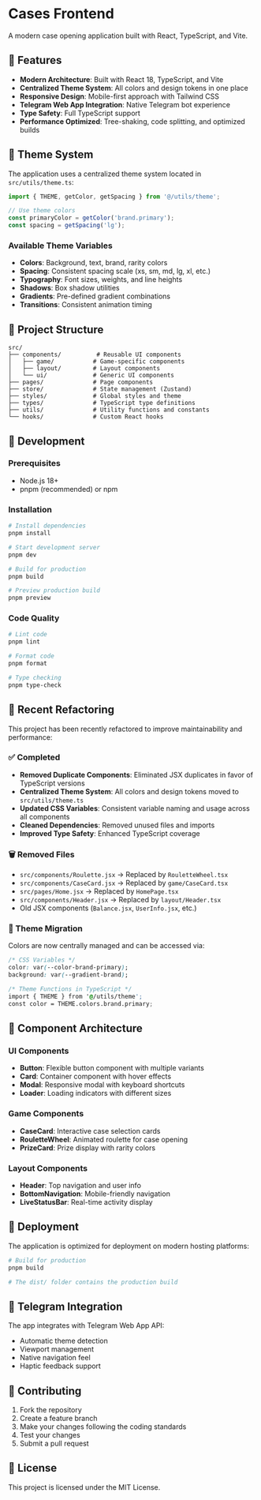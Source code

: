 # Cases Frontend

A modern case opening application built with React, TypeScript, and Vite.

## 🚀 Features

- **Modern Architecture**: Built with React 18, TypeScript, and Vite
- **Centralized Theme System**: All colors and design tokens in one place
- **Responsive Design**: Mobile-first approach with Tailwind CSS
- **Telegram Web App Integration**: Native Telegram bot experience
- **Type Safety**: Full TypeScript support
- **Performance Optimized**: Tree-shaking, code splitting, and optimized builds

## 🎨 Theme System

The application uses a centralized theme system located in `src/utils/theme.ts`:

```typescript
import { THEME, getColor, getSpacing } from '@/utils/theme';

// Use theme colors
const primaryColor = getColor('brand.primary');
const spacing = getSpacing('lg');
```

### Available Theme Variables

- **Colors**: Background, text, brand, rarity colors
- **Spacing**: Consistent spacing scale (xs, sm, md, lg, xl, etc.)
- **Typography**: Font sizes, weights, and line heights
- **Shadows**: Box shadow utilities
- **Gradients**: Pre-defined gradient combinations
- **Transitions**: Consistent animation timing

## 📁 Project Structure

```
src/
├── components/          # Reusable UI components
│   ├── game/           # Game-specific components
│   ├── layout/         # Layout components
│   └── ui/             # Generic UI components
├── pages/              # Page components
├── store/              # State management (Zustand)
├── styles/             # Global styles and theme
├── types/              # TypeScript type definitions
├── utils/              # Utility functions and constants
└── hooks/              # Custom React hooks
```

## 🔧 Development

### Prerequisites

- Node.js 18+
- pnpm (recommended) or npm

### Installation

```bash
# Install dependencies
pnpm install

# Start development server
pnpm dev

# Build for production
pnpm build

# Preview production build
pnpm preview
```

### Code Quality

```bash
# Lint code
pnpm lint

# Format code
pnpm format

# Type checking
pnpm type-check
```

## 🎯 Recent Refactoring

This project has been recently refactored to improve maintainability and performance:

### ✅ Completed

- **Removed Duplicate Components**: Eliminated JSX duplicates in favor of TypeScript versions
- **Centralized Theme System**: All colors and design tokens moved to `src/utils/theme.ts`
- **Updated CSS Variables**: Consistent variable naming and usage across all components
- **Cleaned Dependencies**: Removed unused files and imports
- **Improved Type Safety**: Enhanced TypeScript coverage

### 🗑️ Removed Files

- `src/components/Roulette.jsx` → Replaced by `RouletteWheel.tsx`
- `src/components/CaseCard.jsx` → Replaced by `game/CaseCard.tsx`
- `src/pages/Home.jsx` → Replaced by `HomePage.tsx`
- `src/components/Header.jsx` → Replaced by `layout/Header.tsx`
- Old JSX components (`Balance.jsx`, `UserInfo.jsx`, etc.)

### 🎨 Theme Migration

Colors are now centrally managed and can be accessed via:

```css
/* CSS Variables */
color: var(--color-brand-primary);
background: var(--gradient-brand);

/* Theme Functions in TypeScript */
import { THEME } from '@/utils/theme';
const color = THEME.colors.brand.primary;
```

## 🧩 Component Architecture

### UI Components

- **Button**: Flexible button component with multiple variants
- **Card**: Container component with hover effects
- **Modal**: Responsive modal with keyboard shortcuts
- **Loader**: Loading indicators with different sizes

### Game Components

- **CaseCard**: Interactive case selection cards
- **RouletteWheel**: Animated roulette for case opening
- **PrizeCard**: Prize display with rarity colors

### Layout Components

- **Header**: Top navigation and user info
- **BottomNavigation**: Mobile-friendly navigation
- **LiveStatusBar**: Real-time activity display

## 🚀 Deployment

The application is optimized for deployment on modern hosting platforms:

```bash
# Build for production
pnpm build

# The dist/ folder contains the production build
```

## 📱 Telegram Integration

The app integrates with Telegram Web App API:

- Automatic theme detection
- Viewport management
- Native navigation feel
- Haptic feedback support

## 🤝 Contributing

1. Fork the repository
2. Create a feature branch
3. Make your changes following the coding standards
4. Test your changes
5. Submit a pull request

## 📄 License

This project is licensed under the MIT License. 